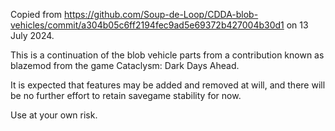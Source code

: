 Copied from https://github.com/Soup-de-Loop/CDDA-blob-vehicles/commit/a304b05c6ff2194fec9ad5e69372b427004b30d1 on 13 July 2024.

This is a continuation of the blob vehicle parts from a contribution known as blazemod from the game Cataclysm: Dark Days Ahead.

It is expected that features may be added and removed at will, and there will be no further effort to retain savegame stability for now.

Use at your own risk.